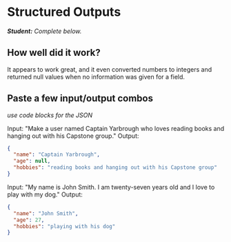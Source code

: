 # Structured Outputs

***Student:** Complete below.*

## How well did it work?

It appears to work great, and it even converted numbers to integers and returned null values when no information was given for a field.

## Paste a few input/output combos

*use code blocks for the JSON*

Input: "Make a user named Captain Yarbrough who loves reading books and hanging out with his Capstone group."
Output:
```JSON
{
  "name": "Captain Yarbrough",
  "age": null,
  "hobbies": "reading books and hanging out with his Capstone group"
}
```

Input: "My name is John Smith. I am twenty-seven years old and I love to play with my dog."
Output:
```JSON
{
  "name": "John Smith",
  "age": 27,
  "hobbies": "playing with his dog"
}
```
